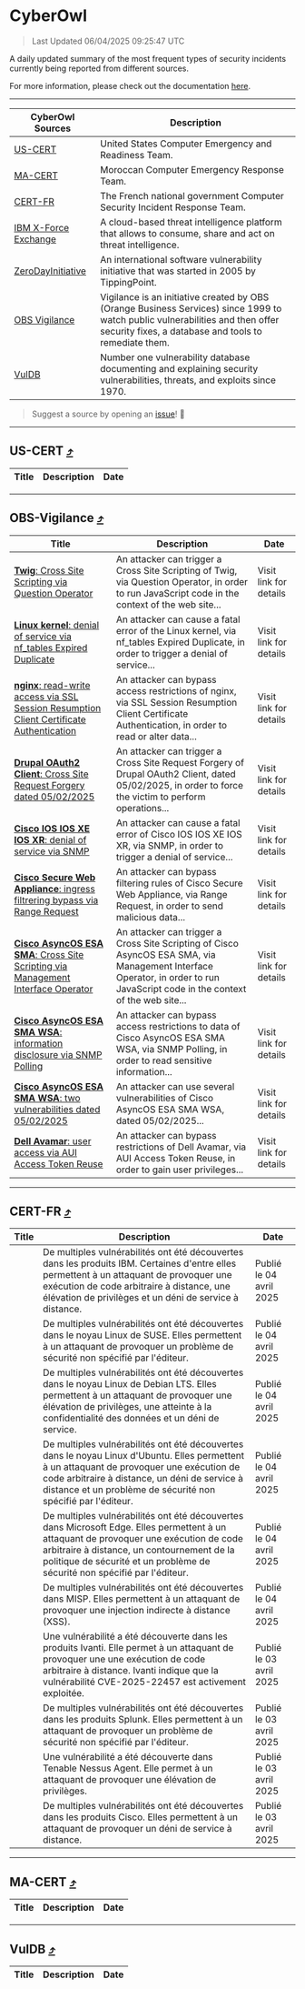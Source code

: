 
 <div id='top'></div>

# CyberOwl

 > Last Updated 06/04/2025 09:25:47 UTC
 
 A daily updated summary of the most frequent types of security incidents currently being reported from different sources.
 
 For more information, please check out the documentation [here](./docs/README.md).
 
 ---
 |CyberOwl Sources|Description|
 |---|---|
 |[US-CERT](#us-cert-arrow_heading_up)|United States Computer Emergency and Readiness Team.|
 |[MA-CERT](#ma-cert-arrow_heading_up)|Moroccan Computer Emergency Response Team.|
 |[CERT-FR](#cert-fr-arrow_heading_up)|The French national government Computer Security Incident Response Team.|
 |[IBM X-Force Exchange](#ibmcloud-arrow_heading_up)|A cloud-based threat intelligence platform that allows to consume, share and act on threat intelligence.|
 |[ZeroDayInitiative](#zerodayinitiative-arrow_heading_up)|An international software vulnerability initiative that was started in 2005 by TippingPoint.|
 |[OBS Vigilance](#obs-vigilance-arrow_heading_up)|Vigilance is an initiative created by OBS (Orange Business Services) since 1999 to watch public vulnerabilities and then offer security fixes, a database and tools to remediate them.|
 |[VulDB](#vuldb-arrow_heading_up)|Number one vulnerability database documenting and explaining security vulnerabilities, threats, and exploits since 1970.|
 
 > Suggest a source by opening an [issue](https://github.com/karimhabush/cyberowl/issues)! :raised_hands:
 ---

## US-CERT [:arrow_heading_up:](#cyberowl)

 |Title|Description|Date|
 |---|---|---|
 
 ---

## OBS-Vigilance [:arrow_heading_up:](#cyberowl)

 |Title|Description|Date|
 |---|---|---|
 |[<a href="https://vigilance.fr/vulnerability/Twig-Cross-Site-Scripting-via-Question-Operator-46300" class="noirorange"><b>Twig</b>: Cross Site Scripting via Question Operator</a>](https://vigilance.fr/vulnerability/Twig-Cross-Site-Scripting-via-Question-Operator-46300)|An attacker can trigger a Cross Site Scripting of Twig, via Question Operator, in order to run JavaScript code in the context of the web site...|Visit link for details|
 |[<a href="https://vigilance.fr/vulnerability/Linux-kernel-denial-of-service-via-nf-tables-Expired-Duplicate-46299" class="noirorange"><b>Linux kernel</b>: denial of service via nf_tables Expired Duplicate</a>](https://vigilance.fr/vulnerability/Linux-kernel-denial-of-service-via-nf-tables-Expired-Duplicate-46299)|An attacker can cause a fatal error of the Linux kernel, via nf_tables Expired Duplicate, in order to trigger a denial of service...|Visit link for details|
 |[<a href="https://vigilance.fr/vulnerability/nginx-read-write-access-via-SSL-Session-Resumption-Client-Certificate-Authentication-46294" class="noirorange"><b>nginx</b>: read-write access via SSL Session Resumption Client Certificate Authentication</a>](https://vigilance.fr/vulnerability/nginx-read-write-access-via-SSL-Session-Resumption-Client-Certificate-Authentication-46294)|An attacker can bypass access restrictions of nginx, via SSL Session Resumption Client Certificate Authentication, in order to read or alter data...|Visit link for details|
 |[<a href="https://vigilance.fr/vulnerability/Drupal-OAuth2-Client-Cross-Site-Request-Forgery-dated-05-02-2025-46293" class="noirorange"><b>Drupal OAuth2 Client</b>: Cross Site Request Forgery dated 05/02/2025</a>](https://vigilance.fr/vulnerability/Drupal-OAuth2-Client-Cross-Site-Request-Forgery-dated-05-02-2025-46293)|An attacker can trigger a Cross Site Request Forgery of Drupal OAuth2 Client, dated 05/02/2025, in order to force the victim to perform operations...|Visit link for details|
 |[<a href="https://vigilance.fr/vulnerability/Cisco-IOS-IOS-XE-IOS-XR-denial-of-service-via-SNMP-46292" class="noirorange"><b>Cisco IOS  IOS XE  IOS XR</b>: denial of service via SNMP</a>](https://vigilance.fr/vulnerability/Cisco-IOS-IOS-XE-IOS-XR-denial-of-service-via-SNMP-46292)|An attacker can cause a fatal error of Cisco IOS  IOS XE  IOS XR, via SNMP, in order to trigger a denial of service...|Visit link for details|
 |[<a href="https://vigilance.fr/vulnerability/Cisco-Secure-Web-Appliance-ingress-filtrering-bypass-via-Range-Request-46291" class="noirorange"><b>Cisco Secure Web Appliance</b>: ingress filtrering bypass via Range Request</a>](https://vigilance.fr/vulnerability/Cisco-Secure-Web-Appliance-ingress-filtrering-bypass-via-Range-Request-46291)|An attacker can bypass filtering rules of Cisco Secure Web Appliance, via Range Request, in order to send malicious data...|Visit link for details|
 |[<a href="https://vigilance.fr/vulnerability/Cisco-AsyncOS-ESA-SMA-Cross-Site-Scripting-via-Management-Interface-Operator-46290" class="noirorange"><b>Cisco AsyncOS  ESA  SMA</b>: Cross Site Scripting via Management Interface Operator</a>](https://vigilance.fr/vulnerability/Cisco-AsyncOS-ESA-SMA-Cross-Site-Scripting-via-Management-Interface-Operator-46290)|An attacker can trigger a Cross Site Scripting of Cisco AsyncOS  ESA  SMA, via Management Interface Operator, in order to run JavaScript code in the context of the web site...|Visit link for details|
 |[<a href="https://vigilance.fr/vulnerability/Cisco-AsyncOS-ESA-SMA-WSA-information-disclosure-via-SNMP-Polling-46289" class="noirorange"><b>Cisco AsyncOS  ESA  SMA  WSA</b>: information disclosure via SNMP Polling</a>](https://vigilance.fr/vulnerability/Cisco-AsyncOS-ESA-SMA-WSA-information-disclosure-via-SNMP-Polling-46289)|An attacker can bypass access restrictions to data of Cisco AsyncOS  ESA  SMA  WSA, via SNMP Polling, in order to read sensitive information...|Visit link for details|
 |[<a href="https://vigilance.fr/vulnerability/Cisco-AsyncOS-ESA-SMA-WSA-two-vulnerabilities-dated-05-02-2025-46288" class="noirorange"><b>Cisco AsyncOS  ESA  SMA  WSA</b>: two vulnerabilities dated 05/02/2025</a>](https://vigilance.fr/vulnerability/Cisco-AsyncOS-ESA-SMA-WSA-two-vulnerabilities-dated-05-02-2025-46288)|An attacker can use several vulnerabilities of Cisco AsyncOS  ESA  SMA  WSA, dated 05/02/2025...|Visit link for details|
 |[<a href="https://vigilance.fr/vulnerability/Dell-Avamar-user-access-via-AUI-Access-Token-Reuse-46287" class="noirorange"><b>Dell Avamar</b>: user access via AUI Access Token Reuse</a>](https://vigilance.fr/vulnerability/Dell-Avamar-user-access-via-AUI-Access-Token-Reuse-46287)|An attacker can bypass restrictions of Dell Avamar, via AUI Access Token Reuse, in order to gain user privileges...|Visit link for details|
 
 ---

## CERT-FR [:arrow_heading_up:](#cyberowl)

 |Title|Description|Date|
 |---|---|---|
 |[](https://www.cert.ssi.gouv.fr/avis/CERTFR-2025-AVI-0279/)|De multiples vulnérabilités ont été découvertes dans les produits IBM. Certaines d'entre elles permettent à un attaquant de provoquer une exécution de code arbitraire à distance, une élévation de privilèges et un déni de service à distance.|Publié le 04 avril 2025|
 |[](https://www.cert.ssi.gouv.fr/avis/CERTFR-2025-AVI-0278/)|De multiples vulnérabilités ont été découvertes dans le noyau Linux de SUSE. Elles permettent à un attaquant de provoquer un problème de sécurité non spécifié par l'éditeur.|Publié le 04 avril 2025|
 |[](https://www.cert.ssi.gouv.fr/avis/CERTFR-2025-AVI-0277/)|De multiples vulnérabilités ont été découvertes dans le noyau Linux de Debian LTS. Elles permettent à un attaquant de provoquer une élévation de privilèges, une atteinte à la confidentialité des données et un déni de service.|Publié le 04 avril 2025|
 |[](https://www.cert.ssi.gouv.fr/avis/CERTFR-2025-AVI-0276/)|De multiples vulnérabilités ont été découvertes dans le noyau Linux d'Ubuntu. Elles permettent à un attaquant de provoquer une exécution de code arbitraire à distance, un déni de service à distance et un problème de sécurité non spécifié par l'éditeur.|Publié le 04 avril 2025|
 |[](https://www.cert.ssi.gouv.fr/avis/CERTFR-2025-AVI-0275/)|De multiples vulnérabilités ont été découvertes dans Microsoft Edge. Elles permettent à un attaquant de provoquer une exécution de code arbitraire à distance, un contournement de la politique de sécurité et un problème de sécurité non spécifié par l'éditeur.|Publié le 04 avril 2025|
 |[](https://www.cert.ssi.gouv.fr/avis/CERTFR-2025-AVI-0274/)|De multiples vulnérabilités ont été découvertes dans MISP. Elles permettent à un attaquant de provoquer une injection indirecte à distance (XSS).|Publié le 04 avril 2025|
 |[](https://www.cert.ssi.gouv.fr/avis/CERTFR-2025-AVI-0273/)|Une vulnérabilité a été découverte dans les produits Ivanti. Elle permet à un attaquant de provoquer une une exécution de code arbitraire à distance. Ivanti indique que la vulnérabilité CVE-2025-22457 est activement exploitée.|Publié le 03 avril 2025|
 |[](https://www.cert.ssi.gouv.fr/avis/CERTFR-2025-AVI-0272/)|De multiples vulnérabilités ont été découvertes dans les produits Splunk. Elles permettent à un attaquant de provoquer un problème de sécurité non spécifié par l'éditeur.|Publié le 03 avril 2025|
 |[](https://www.cert.ssi.gouv.fr/avis/CERTFR-2025-AVI-0271/)|Une vulnérabilité a été découverte dans Tenable Nessus Agent. Elle permet à un attaquant de provoquer une élévation de privilèges.|Publié le 03 avril 2025|
 |[](https://www.cert.ssi.gouv.fr/avis/CERTFR-2025-AVI-0270/)|De multiples vulnérabilités ont été découvertes dans les produits Cisco. Elles permettent à un attaquant de provoquer un déni de service à distance.|Publié le 03 avril 2025|
 
 ---

## MA-CERT [:arrow_heading_up:](#cyberowl)

 |Title|Description|Date|
 |---|---|---|
 
 ---

## VulDB [:arrow_heading_up:](#cyberowl)

 |Title|Description|Date|
 |---|---|---|
 